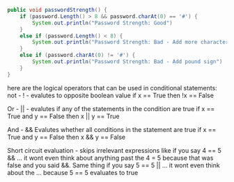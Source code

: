 ```java
public void passwordStrength() {
	if (password.Length() > 8 && password.charAt(0) == '#') {
		System.out.println("Password Strength: Good")
	}
	else if (password.Length() < 8) {
		System.out.println("Password Strength: Bad - Add more characters")
	}
	else if (password.charAt(0) != '#') {
		System.out.println("Password Strength: Bad - Add pound sign")
	}
}
```

here are the logical operators that can be used in conditional statements:
not - ! - evalutes to opposite boolean value 
if x == True
then !x == False

Or - || - evalutes if any of the statements in the condition are true
if x == True
and
y == False
then x || y == True

And - && Evalutes whether all conditions in the statement are true
if x == True
and
y == False 
then x && y == False

Short circuit evaluation - skips irrelevant expressions 
like if you say 4 == 5 && ... it wont even think about anything past the 4 = 5 because that was false and you said &&. Same thing if you say 5 == 5 || ... it wont even think about the ... because 5 == 5 evaluates to true 





